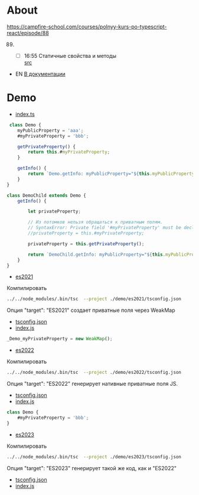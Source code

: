 # About

https://campfire-school.com/courses/polnyy-kurs-po-typescript-react/episode/88

89. * [ ] 16:55 Статичные свойства и методы  
      [src](20-ts/40-classes/100-static)


* EN [В документации](https://developer.mozilla.org/en-US/docs/Web/JavaScript/Reference/Classes/Private_properties)

# Demo

* [index.ts](demo/index.ts[demo-js.js](demo/demo-js.js))

```js
 class Demo {
    myPublicProperty = 'aaa';
    #myPrivateProperty = 'bbb';

    getPrivateProperty() {
        return this.#myPrivateProperty;
    }

    getInfo() {
        return `Demo.getInfo: myPublicProperty="${this.myPublicProperty}"; myPrivateProperty="${this.#myPrivateProperty}"`;
    }
}

class DemoChild extends Demo {
    getInfo() {

        let privateProperty;

        // Из потомков нельзя обращаться к приватным полям.
        // SyntaxError: Private field '#myPrivateProperty' must be declared in an enclosing class
        //privateProperty = this.#myPrivateProperty;

        privateProperty = this.getPrivateProperty();

        return `DemoChild.getInfo: myPublicProperty="${this.myPublicProperty}"; getPrivateProperty="${privateProperty}"`;
    }
}
```

* [es2021](demo/es2021)

Компилировать

```bash
../../node_modules/.bin/tsc  --project ./demo/es2021/tsconfig.json
```

Опция "target": "ES2021" создает приватные поля через WeakMap

* [tsconfig.json](demo/es2021/tsconfig.json)
* [index.js](demo/es2021/index.js)

```js
_Demo_myPrivateProperty = new WeakMap();
```

* [es2022](demo/es2022)

Компилировать

```bash
../../node_modules/.bin/tsc  --project ./demo/es2022/tsconfig.json
```

Опция "target": "ES2022" генерирует нативные приватные поля JS.

* [tsconfig.json](demo/es2022/tsconfig.json)
* [index.js](demo/es2022/index.js)

```js
class Demo {
    #myPrivateProperty = 'bbb';
}
```

* [es2023](demo/es2023)

Компилировать

```bash
../../node_modules/.bin/tsc  --project ./demo/es2023/tsconfig.json
```

Опция "target": "ES2023" генерирует такой же код, как и "ES2022"

* [tsconfig.json](demo/es2023/tsconfig.json)
* [index.js](demo/es2023/index.js)
